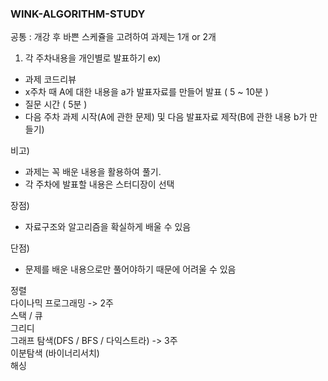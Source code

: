 ### WINK-ALGORITHM-STUDY

공통 : 개강 후 바쁜 스케쥴을 고려하여 과제는 1개 or 2개

1. 각 주차내용을 개인별로 발표하기
ex) 
 - 과제 코드리뷰
 - x주차 때 A에 대한 내용을 a가 발표자료를 만들어 발표 ( 5 ~ 10분 )
 - 질문 시간 ( 5분 )
 - 다음 주차 과제 시작(A에 관한 문제) 및 다음 발표자료 제작(B에 관한 내용 b가 만들기)

비고)
 - 과제는 꼭 배운 내용을 활용하여 풀기.
 - 각 주차에 발표할 내용은 스터디장이 선택

장점)
 - 자료구조와 알고리즘을 확실하게 배울 수 있음

단점)
 -  문제를 배운 내용으로만 풀어야하기 때문에 어려울 수 있음



정렬<br/>
다이나믹 프로그래밍 -> 2주<br/>
스택 / 큐<br/>
그리디 <br/>
그래프 탐색(DFS / BFS / 다익스트라) -> 3주<br/>
이분탐색 (바이너리서치) <br/>
해싱<br/>